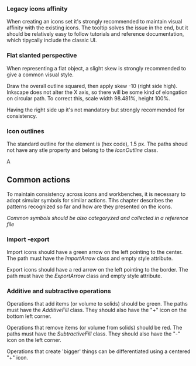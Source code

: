 

### Legacy icons affinity
When creating an icons set it's strongly recommended to maintain visual affinity with the existing icons. The tooltip solves the issue in the end, but it should be relatively easy to follow tutorials and reference documentation, which tipycally include the classic UI.

### Flat slanted perspective
When representing a flat object, a slight skew is strongly recommended to give a common visual style.

Draw the overall outline squared, then apply skew -10 (right side high). Inkscape does not alter the X axis, so there will be some kind of elongation on circular path. To correct this, scale width 98.481%, height 100%.

Having the right side up it's not mandatory but strongly recommended for consistency. 

### Icon outlines

The standard outline for the element is (hex code), 1.5 px. The paths  shoud not have any stle property and belong to the *IconOutline* class.

A

## Common actions
To maintain consistency across icons and workbenches, it is necessary to adopt simular symbols for similar actions. Tihs chapter describes the patterns recognized so far and how are they presented on the icons. 

*Common symbols should be also categoryzed and collected in a reference file*

### Import -export
Import icons should have a green arrow on the left pointing to the center. The path must have the *ImportArrow* class and empty style attribute.

Export icons should have a red arrow on the left pointing to the border. The path must have the *ExportArrow* class and empty style attribute.

### Additive and subtractive operations
Operations that add items (or volume to solids) should be green. The paths must have the *AdditiveFill* class. They should also have the "+" icon on the bottom left corner.

Operations that remove items (or volume from solids) should be red. The paths must have the *SubtractiveFill* class. They should also have the "-" icon on the left corner.

Operations that create 'bigger' things can be differentiated using a centered "+" icon.
